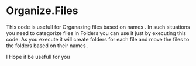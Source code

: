# Organize.Files

This code is usefull for Organazing files based on names . 
In such situations you need to categorize files in Folders you can use it just by executing this code.
As you execute it will create folders for each file and move the files to the folders based on their names .

I Hope it be usefull for you
